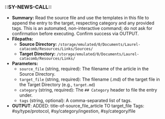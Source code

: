 ### ::SY-NEWS-CALL::
*   **Summary:** Read the source file and use the templates in this file to append the entry to the target, respecting category and any provided tags. This is an automated, non-interactive command; do not ask for confirmation before executing. Confirm success via OUTPUT.
*   **Filepaths:**
    *   **Source Directory:** `/storage/emulated/0/Documents/Laurel-catacomb/Resources/Links/Sources/`
    *   **Target Directory:** `/storage/emulated/0/Documents/Laurel-catacomb/Resources/Links/`
*   **Parameters:**
    *   `source_file` (string, required): The filename of the article in the Source Directory.
    *   `target_file` (string, required): The filename (.md) of the target file in the Target Directory (e.g., `target.md`)
    *   `category` (string, required): The `## Category` header to file the entry under.
    *   `tags` (string, optional): A comma-separated list of tags.
*   **OUTPUT**: ADDED: title-of-source_file_article TO target_file
Tags: #sy/type/protocol, #sy/category/ingestion, #sy/category/file
